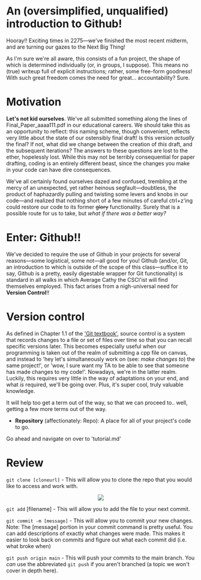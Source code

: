 # An (oversimplified, unqualified) introduction to Github!

Hooray!! Exciting times in 2275—we've finished the most recent midterm, and are turning our gazes to the Next Big Thing!  

As I'm sure we're all aware, this consists of a fun project, the shape of which is determined individually (or, in groups, I suppose). This means no (true) writeup full of explicit instructions; rather, some free-form goodness! With such great freedom comes the need for great... accountability? Sure.

# Motivation
**Let's not kid ourselves**. We've all submitted something along the lines of Final_Paper_aaaa111.pdf in our educational careers. We should take this as an opportunity to reflect: this naming scheme, though convenient, reflects very little about the state of our ostensibly final draft! Is this version *actually* the final? If not, what did we change between the creation of *this* draft, and the subsequent iterations? The answers to these questions are lost to the ether, hopelessly lost. While this may not be terribly consequential for paper drafting, coding is an entirely different beast, since the changes you make in your code can have dire consequences.

We've all certainly found ourselves dazed and confused, trembling at the mercy of an unexpected, yet rather heinous segfault—doubtless, the product of haphazardly pulling and twisting some levers and knobs in our code—and realized that nothing short of a few minutes of careful ctrl+z'ing could restore our code to its former ~~glory~~ functionality. Surely that is a possible route for us to take, but *what if there was a better way?*

# Enter: Github!!

We've decided to require the use of Github in your projects for several reasons—some logistical, some not—all good for you! Github (and/or, Git, an introduction to which is outside of the scope of this class—suffice it to say, Github is a pretty, easily digestable wrapper for Git functionality) is standard in all walks in which Average Cathy the CSCI'ist will find themselves employed. This fact arises from a nigh-universal need for **Version Control**!! 

# Version control
As defined in Chapter 1.1 of the ['Git textbook'](https://git-scm.com/book/en/v2), source control is a system that records changes to a file or set of files over time so that you can recall specific versions later. This becomes especially useful when our programming is taken out of the realm of submitting a cpp file on canvas, and instead to 'hey let's simultaneously work on (see: *make changes to*) the same project!', or 'wow, I sure want my TA to be able to see that someone has made changes to my code!'. Nowadays, we're in the latter realm. Luckily, this requires very little in the way of adaptations on your end, and what *is* required, we'll be going over. Plus, it's super cool, truly valuable knowledge.

It will help too get a term out of the way, so that we can proceed to.. well, getting a few more terms out of the way. 
* __Repository__ (affectionately: Repo): A place for all of your project's code to go. 

Go ahead and navigate on over to 'tutorial.md'

# Review
```git clone [cloneurl]``` - This will allow you to clone the repo that you would like to access and work with.

<p align="center">
  <img src="images/cloneUrl.png" />
</p>

```git add``` [filename] - This will allow you to add the file to your next commit.

```git commit -m [message]``` - This will allow you to commit your new changes.
Note: The [message] portion in your commit command is pretty useful. You can add descriptions of exactly what changes were made. This makes it easier to look back on commits and figure out what each commit did (i.e. what broke when)

```git push origin main``` - This will push your commits to the main branch. You *can* use the abbreviated ```git push``` if you aren't branched (a topic we won't cover in depth here).


